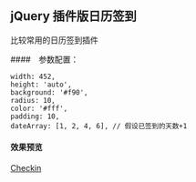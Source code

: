 ## jQuery 插件版日历签到
比较常用的日历签到插件

####　参数配置：
```
width: 452,
height: 'auto',
background: '#f90',
radius: 10,
color: '#fff',
padding: 10,
dateArray: [1, 2, 4, 6], // 假设已签到的天数+1
```

#### 效果预览
[Checkin]([Checkin](https://chenjun1127.github.io/js-plugins/Checkin/index.html))